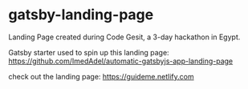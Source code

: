 # gatsby-landing-page

Landing Page created during Code Gesit, a 3-day hackathon in Egypt.

Gatsby starter used to spin up this landing page: https://github.com/ImedAdel/automatic-gatsbyjs-app-landing-page

check out the landing page: https://guideme.netlify.com
